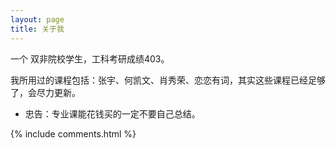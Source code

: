 ```yaml
---
layout: page
title: 关于我 
---
```


一个 双非院校学生，工科考研成绩403。

我所用过的课程包括：张宇、何凯文、肖秀荣、恋恋有词，其实这些课程已经足够了，会尽力更新。

- 忠告：专业课能花钱买的一定不要自己总结。





{% include comments.html %}

